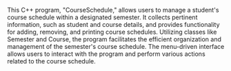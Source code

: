 This C++ program, "CourseSchedule," allows users to manage a student's course schedule within a designated semester. 
It collects pertinent information, such as student and course details, and provides functionality for adding, removing, 
and printing course schedules. Utilizing classes like Semester and Course, the program facilitates the efficient organization 
and management of the semester's course schedule. The menu-driven interface allows users to interact with the program 
and perform various actions related to the course schedule.
